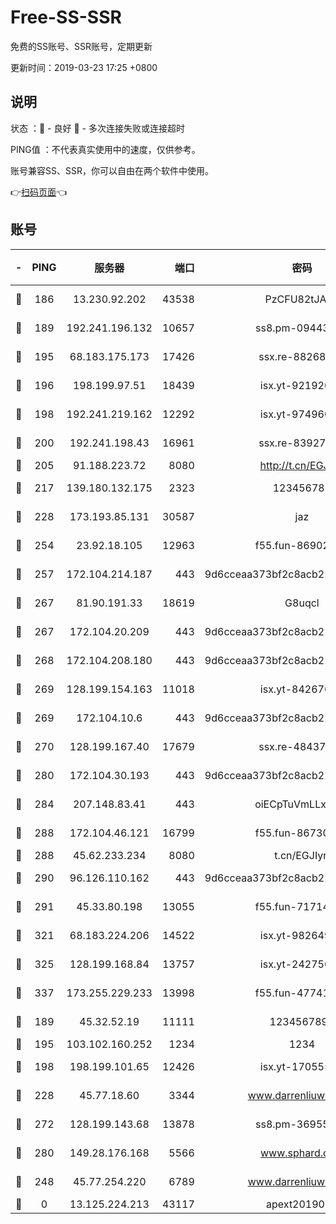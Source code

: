 # Free-SS-SSR

免费的SS账号、SSR账号，定期更新

更新时间：2019-03-23 17:25 +0800

## 说明

状态     ：🙂 - 良好 🙁 - 多次连接失败或连接超时

PING值   ：不代表真实使用中的速度，仅供参考。

账号兼容SS、SSR，你可以自由在两个软件中使用。

👉[扫码页面](https://liesauer.github.io/Free-SS-SSR/)👈

## 账号

|-|PING|服务器|端口|密码|加密方式|区域|
|:----:|:----:|:-----:|-----:|:----:|:----:|:----:|
|🙂|186|13.230.92.202|43538|PzCFU82tJAdZ|aes-256-cfb|JP|
|🙂|189|192.241.196.132|10657|ss8.pm-09443991|aes-256-cfb|US|
|🙂|195|68.183.175.173|17426|ssx.re-88268123|aes-256-cfb|US|
|🙂|196|198.199.97.51|18439|isx.yt-92192030|aes-256-cfb|US|
|🙂|198|192.241.219.162|12292|isx.yt-97496097|aes-256-cfb|US|
|🙂|200|192.241.198.43|16961|ssx.re-83927366|aes-256-cfb|US|
|🙂|205|91.188.223.72|8080|http://t.cn/EGJIyrl|rc4-md5|RU|
|🙂|217|139.180.132.175|2323|123456789|aes-256-cfb|SG|
|🙂|228|173.193.85.131|30587|jaz|aes-256-cfb|US|
|🙂|254|23.92.18.105|12963|f55.fun-86902883|aes-256-cfb|US|
|🙂|257|172.104.214.187|443|9d6cceaa373bf2c8acb22e60b6a58be6|aes-256-cfb|US|
|🙂|267|81.90.191.33|18619|G8uqcl|aes-256-cfb|US|
|🙂|267|172.104.20.209|443|9d6cceaa373bf2c8acb22e60b6a58be6|aes-256-cfb|US|
|🙂|268|172.104.208.180|443|9d6cceaa373bf2c8acb22e60b6a58be6|aes-256-cfb|US|
|🙂|269|128.199.154.163|11018|isx.yt-84267636|aes-256-cfb|SG|
|🙂|269|172.104.10.6|443|9d6cceaa373bf2c8acb22e60b6a58be6|aes-256-cfb|US|
|🙂|270|128.199.167.40|17679|ssx.re-48437316|aes-256-cfb|SG|
|🙂|280|172.104.30.193|443|9d6cceaa373bf2c8acb22e60b6a58be6|aes-256-cfb|US|
|🙂|284|207.148.83.41|443|oiECpTuVmLLxk4Ts|aes-256-cfb|AU|
|🙂|288|172.104.46.121|16799|f55.fun-86730796|aes-256-cfb|SG|
|🙂|288|45.62.233.234|8080|t.cn/EGJIyrl|rc4-md5|CA|
|🙂|290|96.126.110.162|443|9d6cceaa373bf2c8acb22e60b6a58be6|aes-256-cfb|US|
|🙂|291|45.33.80.198|13055|f55.fun-71714791|aes-256-cfb|US|
|🙂|321|68.183.224.206|14522|isx.yt-98264909|aes-256-cfb|SG|
|🙂|325|128.199.168.84|13757|isx.yt-24275620|aes-256-cfb|SG|
|🙂|337|173.255.229.233|13998|f55.fun-47741673|aes-256-cfb|US|
|🙂|189|45.32.52.19|11111|1234567890|aes-256-cfb|JP|
|🙂|195|103.102.160.252|1234|1234|rc4-md5|JP|
|🙂|198|198.199.101.65|12426|isx.yt-17055580|aes-256-cfb|US|
|🙂|228|45.77.18.60|3344|www.darrenliuwei.com|aes-256-cfb|JP|
|🙂|272|128.199.143.68|13878|ss8.pm-36955198|aes-256-cfb|SG|
|🙂|280|149.28.176.168|5566|www.sphard.com|aes-256-cfb|AU|
|🙁|248|45.77.254.220|6789|www.darrenliuwei.com|aes-256-cfb|SG|
|🙁|0|13.125.224.213|43117|apext2019005|chacha20|KR|
